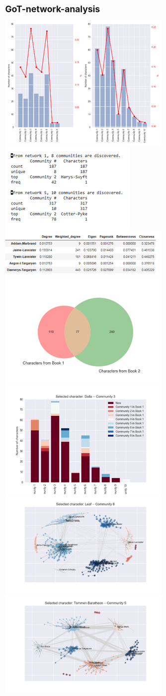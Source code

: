 # GoT-network-analysis

<img src='images/download (2).png'>

<img src='images/snip_20171020160700.png'>

<img src='images/snip_20171020160316.png'>

<img src='images/download (3).png'>

<img src='images/download (4).png'>

<img src='images/download (1).png'>

<img src='images/download.png'>
